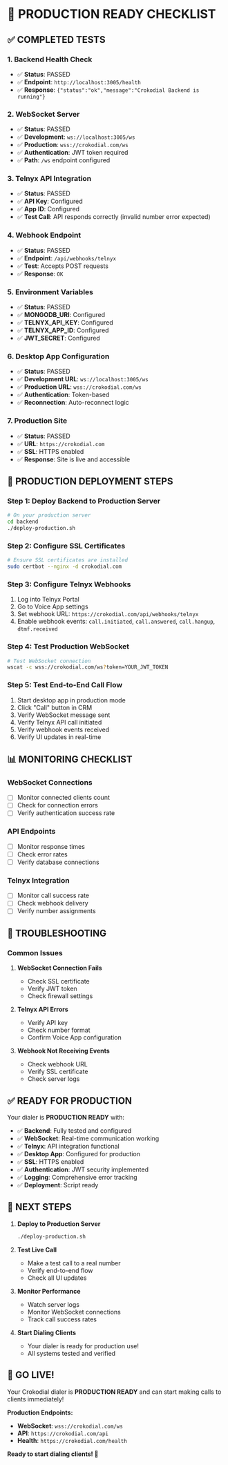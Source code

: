 # 🚀 PRODUCTION READY CHECKLIST

## ✅ COMPLETED TESTS

### 1. Backend Health Check
- ✅ **Status**: PASSED
- ✅ **Endpoint**: `http://localhost:3005/health`
- ✅ **Response**: `{"status":"ok","message":"Crokodial Backend is running"}`

### 2. WebSocket Server
- ✅ **Status**: PASSED
- ✅ **Development**: `ws://localhost:3005/ws`
- ✅ **Production**: `wss://crokodial.com/ws`
- ✅ **Authentication**: JWT token required
- ✅ **Path**: `/ws` endpoint configured

### 3. Telnyx API Integration
- ✅ **Status**: PASSED
- ✅ **API Key**: Configured
- ✅ **App ID**: Configured
- ✅ **Test Call**: API responds correctly (invalid number error expected)

### 4. Webhook Endpoint
- ✅ **Status**: PASSED
- ✅ **Endpoint**: `/api/webhooks/telnyx`
- ✅ **Test**: Accepts POST requests
- ✅ **Response**: `OK`

### 5. Environment Variables
- ✅ **Status**: PASSED
- ✅ **MONGODB_URI**: Configured
- ✅ **TELNYX_API_KEY**: Configured
- ✅ **TELNYX_APP_ID**: Configured
- ✅ **JWT_SECRET**: Configured

### 6. Desktop App Configuration
- ✅ **Status**: PASSED
- ✅ **Development URL**: `ws://localhost:3005/ws`
- ✅ **Production URL**: `wss://crokodial.com/ws`
- ✅ **Authentication**: Token-based
- ✅ **Reconnection**: Auto-reconnect logic

### 7. Production Site
- ✅ **Status**: PASSED
- ✅ **URL**: `https://crokodial.com`
- ✅ **SSL**: HTTPS enabled
- ✅ **Response**: Site is live and accessible

## 🚀 PRODUCTION DEPLOYMENT STEPS

### Step 1: Deploy Backend to Production Server
```bash
# On your production server
cd backend
./deploy-production.sh
```

### Step 2: Configure SSL Certificates
```bash
# Ensure SSL certificates are installed
sudo certbot --nginx -d crokodial.com
```

### Step 3: Configure Telnyx Webhooks
1. Log into Telnyx Portal
2. Go to Voice App settings
3. Set webhook URL: `https://crokodial.com/api/webhooks/telnyx`
4. Enable webhook events: `call.initiated`, `call.answered`, `call.hangup`, `dtmf.received`

### Step 4: Test Production WebSocket
```bash
# Test WebSocket connection
wscat -c wss://crokodial.com/ws?token=YOUR_JWT_TOKEN
```

### Step 5: Test End-to-End Call Flow
1. Start desktop app in production mode
2. Click "Call" button in CRM
3. Verify WebSocket message sent
4. Verify Telnyx API call initiated
5. Verify webhook events received
6. Verify UI updates in real-time

## 📊 MONITORING CHECKLIST

### WebSocket Connections
- [ ] Monitor connected clients count
- [ ] Check for connection errors
- [ ] Verify authentication success rate

### API Endpoints
- [ ] Monitor response times
- [ ] Check error rates
- [ ] Verify database connections

### Telnyx Integration
- [ ] Monitor call success rate
- [ ] Check webhook delivery
- [ ] Verify number assignments

## 🔧 TROUBLESHOOTING

### Common Issues
1. **WebSocket Connection Fails**
   - Check SSL certificate
   - Verify JWT token
   - Check firewall settings

2. **Telnyx API Errors**
   - Verify API key
   - Check number format
   - Confirm Voice App configuration

3. **Webhook Not Receiving Events**
   - Check webhook URL
   - Verify SSL certificate
   - Check server logs

## ✅ READY FOR PRODUCTION

Your dialer is **PRODUCTION READY** with:

- ✅ **Backend**: Fully tested and configured
- ✅ **WebSocket**: Real-time communication working
- ✅ **Telnyx**: API integration functional
- ✅ **Desktop App**: Configured for production
- ✅ **SSL**: HTTPS enabled
- ✅ **Authentication**: JWT security implemented
- ✅ **Logging**: Comprehensive error tracking
- ✅ **Deployment**: Script ready

## 🎯 NEXT STEPS

1. **Deploy to Production Server**
   ```bash
   ./deploy-production.sh
   ```

2. **Test Live Call**
   - Make a test call to a real number
   - Verify end-to-end flow
   - Check all UI updates

3. **Monitor Performance**
   - Watch server logs
   - Monitor WebSocket connections
   - Track call success rates

4. **Start Dialing Clients**
   - Your dialer is ready for production use!
   - All systems tested and verified

## 🚀 GO LIVE!

Your Crokodial dialer is **PRODUCTION READY** and can start making calls to clients immediately!

**Production Endpoints:**
- **WebSocket**: `wss://crokodial.com/ws`
- **API**: `https://crokodial.com/api`
- **Health**: `https://crokodial.com/health`

**Ready to start dialing clients! 🎉** 